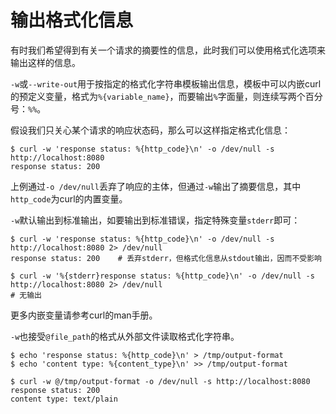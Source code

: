 # 输出格式化信息

有时我们希望得到有关一个请求的摘要性的信息，此时我们可以使用格式化选项来输出这样的信息。

`-w`或`--write-out`用于按指定的格式化字符串模板输出信息，模板中可以内嵌curl的预定义变量，格式为`%{variable_name}`，而要输出`%`字面量，则连续写两个百分号：`%%`。

假设我们只关心某个请求的响应状态码，那么可以这样指定格式化信息：

```shell
$ curl -w 'response status: %{http_code}\n' -o /dev/null -s http://localhost:8080
response status: 200
```

上例通过`-o /dev/null`丢弃了响应的主体，但通过`-w`输出了摘要信息，其中`http_code`为curl的内置变量。

`-w`默认输出到标准输出，如要输出到标准错误，指定特殊变量`stderr`即可：

```shell
$ curl -w 'response status: %{http_code}\n' -o /dev/null -s http://localhost:8080 2> /dev/null
response status: 200	# 丢弃stderr，但格式化信息从stdout输出，因而不受影响

$ curl -w '%{stderr}response status: %{http_code}\n' -o /dev/null -s http://localhost:8080 2> /dev/null
# 无输出
```

更多内嵌变量请参考curl的man手册。

`-w`也接受`@file_path`的格式从外部文件读取格式化字符串。

```shell
$ echo 'response status: %{http_code}\n' > /tmp/output-format
$ echo 'content type: %{content_type}\n' >> /tmp/output-format

$ curl -w @/tmp/output-format -o /dev/null -s http://localhost:8080
response status: 200
content type: text/plain
```
